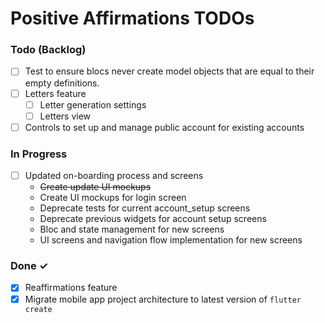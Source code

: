 # Positive Affirmations TODOs

### Todo (Backlog)

- [ ] Test to ensure blocs never create model objects that are equal to their empty definitions.
- [ ] Letters feature
    - [ ] Letter generation settings
    - [ ] Letters view
- [ ] Controls to set up and manage public account for existing accounts

### In Progress

- [ ] Updated on-boarding process and screens
    - ~~Create update UI mockups~~
    - Create UI mockups for login screen
    - Deprecate tests for current account_setup screens
    - Deprecate previous widgets for account setup screens
    - Bloc and state management for new screens
    - UI screens and navigation flow implementation for new screens

### Done ✓

- [x] Reaffirmations feature
- [x] Migrate mobile app project architecture to latest version of `flutter create`

